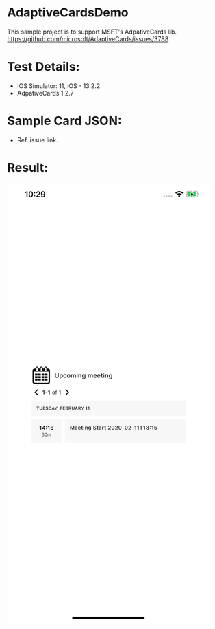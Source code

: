 # AdaptiveCardsDemo 
This sample project is to support MSFT's AdpativeCards lib. https://github.com/microsoft/AdaptiveCards/issues/3788

# Test Details:
- iOS Simulator: 11, iOS - 13.2.2
- AdpativeCards 1.2.7

# Sample Card JSON: 
- Ref. issue link.

# Result:

![Screenshot](https://github.com/hemantgore/AdaptiveCardsDemo/blob/master/Screenshot-AC-Result-%20V1.2.7.png)
